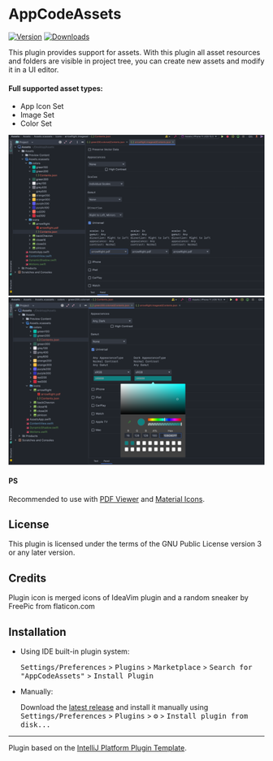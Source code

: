 # AppCodeAssets

[![Version](https://img.shields.io/jetbrains/plugin/v/19441-appcodeassets.svg)](https://plugins.jetbrains.com/plugin/19441-appcodeassets)
[![Downloads](https://img.shields.io/jetbrains/plugin/d/19441-appcodeassets.svg)](https://plugins.jetbrains.com/plugin/19441-appcodeassets)

<!-- Plugin description -->
This plugin provides support for assets.
With this plugin all asset resources and folders are visible in project tree, you can create new assets and modify it in a UI editor.

#### Full supported asset types:

- App Icon Set
- Image Set
- Color Set

![screen1](https://github.com/dankinsoid/AppCodeAssets/blob/main/screens/screen1.png?raw=true)
![screen2](https://github.com/dankinsoid/AppCodeAssets/blob/main/screens/screen2.png?raw=true)

#### PS
Recommended to use with [PDF Viewer](https://plugins.jetbrains.com/plugin/14494-pdf-viewer) and [Material Icons](https://plugins.jetbrains.com/plugin/10044-atom-material-icons).
<!-- Plugin description end -->

## License
This plugin is licensed under the terms of the GNU Public License version 3 or any later version.

## Credits
Plugin icon is merged icons of IdeaVim plugin and a random sneaker by FreePic from flaticon.com

## Installation

- Using IDE built-in plugin system:

  <kbd>Settings/Preferences</kbd> > <kbd>Plugins</kbd> > <kbd>Marketplace</kbd> > <kbd>Search for "AppCodeAssets"</kbd> >
  <kbd>Install Plugin</kbd>

- Manually:

  Download the [latest release](https://github.com/dankinsoid/AppCodeAssets/releases/latest) and install it manually using
  <kbd>Settings/Preferences</kbd> > <kbd>Plugins</kbd> > <kbd>⚙️</kbd> > <kbd>Install plugin from disk...</kbd>


---
Plugin based on the [IntelliJ Platform Plugin Template][template].

[template]: https://github.com/JetBrains/intellij-platform-plugin-template

